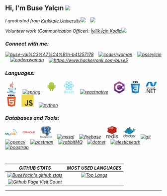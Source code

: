 <h2> Hi, I'm Buse Yalçın  <img src="https://media.giphy.com/media/mGcNjsfWAjY5AEZNw6/giphy.gif" width="50"></h2>

<img align='right' src="https://media.giphy.com/media/ieyl9zmCjO4b4t6qoY/giphy.gif" width="230">
<p><em>I graduated from <a href="https://kku.edu.tr/Anasayfa">Kırıkkale University</a><img src="https://media.giphy.com/media/fYSnHlufseco8Fh93Z/giphy.gif" width="30"></br>
  
Volunteer work (Communication Officer): <a href="https://www.iyilikicinkodla.com/">İyilik İçin Kodla</a><img src="https://media.giphy.com/media/WUlplcMpOCEmTGBtBW/giphy.gif" width="30"> 

<h3>Connect with me:</h3>

<p>
<a href="https://www.linkedin.com/in/buse-yal%C3%A7%C4%B1n-b41257178/" target="_blank"><img alt="buse-yal%C3%A7%C4%B1n-b41257178" src="https://raw.githubusercontent.com/rahuldkjain/github-profile-readme-generator/master/src/images/icons/Social/linked-in-alt.svg" style="height:40px; width:40px" /></a>&nbsp; &nbsp;
<a href="https://www.instagram.com/coderrwoman/" target="blank"><img alt="coderrwoman" src="https://raw.githubusercontent.com/rahuldkjain/github-profile-readme-generator/master/src/images/icons/Social/instagram.svg" style="height:40px; width:40px" /></a>&nbsp; 
&nbsp; 
<a href="https://bsseylcin.medium.com/" target="blank"><img alt="bsseylcin" src="https://raw.githubusercontent.com/rahuldkjain/github-profile-readme-generator/master/src/images/icons/Social/medium.svg" style="height:40px; width:40px" /></a>&nbsp; 
&nbsp; 
<a href="https://stackoverflow.com/users/14570742/buse-yal%c3%a7%c4%b1n" target="blank"><img alt="coderrwoman" src="https://raw.githubusercontent.com/rahuldkjain/github-profile-readme-generator/master/src/images/icons/Social/stack-overflow.svg" style="height:40px; width:40px" /></a>&nbsp; 
&nbsp; 
<a href="https://www.hackerrank.com/buse5" target="blank"><img align="center" src="https://raw.githubusercontent.com/rahuldkjain/github-profile-readme-generator/master/src/images/icons/Social/hackerrank.svg" alt="https://www.hackerrank.com/buse5" height="30" width="40" /></a>
</p> 

<h3>Languages:</h3>

<p>
<a href="https://www.java.com" target="_blank"><img alt="java" src="https://raw.githubusercontent.com/devicons/devicon/master/icons/java/java-original.svg" style="height:40px; width:40px" /></a>&nbsp;&nbsp;&nbsp;
<a href="https://spring.io/" target="_blank"><img alt="spring" src="https://www.vectorlogo.zone/logos/springio/springio-icon.svg" style="height:40px; width:40px" /></a>&nbsp;&nbsp;&nbsp;
<a href="https://developer.android.com" target="_blank"><img alt="android" src="https://raw.githubusercontent.com/devicons/devicon/master/icons/android/android-original-wordmark.svg" style="height:40px; width:40px" /></a>&nbsp;&nbsp;&nbsp;
  <a href="https://reactjs.org/" target="_blank"><img alt="react" src="https://raw.githubusercontent.com/devicons/devicon/master/icons/react/react-original-wordmark.svg" style="height:40px; width:40px" /></a>&nbsp;&nbsp;&nbsp;
<a href="https://reactnative.dev/" target="_blank"><img alt="reactnative" src="https://reactnative.dev/img/header_logo.svg" style="height:40px; width:40px" /></a>&nbsp;&nbsp;&nbsp;
<a href="https://www.w3schools.com/cs/" target="_blank"><img alt="csharp" src="https://raw.githubusercontent.com/devicons/devicon/master/icons/csharp/csharp-original.svg" style="height:40px; width:40px" /></a>&nbsp;&nbsp;&nbsp;<a href="https://www.w3schools.com/css/" target="_blank"><img alt="css3" src="https://raw.githubusercontent.com/devicons/devicon/master/icons/css3/css3-original-wordmark.svg" style="height:40px; width:40px" /></a>&nbsp;&nbsp;&nbsp;<a href="https://dotnet.microsoft.com/" target="_blank"><img alt="dotnet" src="https://raw.githubusercontent.com/devicons/devicon/master/icons/dot-net/dot-net-original-wordmark.svg" style="height:40px; width:40px" /></a>&nbsp;&nbsp;&nbsp;<a href="https://www.w3.org/html/" target="_blank"><img alt="html5" src="https://raw.githubusercontent.com/devicons/devicon/master/icons/html5/html5-original-wordmark.svg" style="height:40px; width:40px" /></a>&nbsp;&nbsp;&nbsp;<a href="https://developer.mozilla.org/en-US/docs/Web/JavaScript" target="_blank"><img alt="javascript" src="https://raw.githubusercontent.com/devicons/devicon/master/icons/javascript/javascript-original.svg" style="height:40px; width:40px" /></a>&nbsp;&nbsp;&nbsp;
<a href="https://www.python.org/" target="_blank"><img alt="python" src="https://raw.githubusercontent.com/rahuldkjain/github-profile-readme-generator/master/src/images/icons/ProgrammingLanguages/python.svg" style="height:40px; width:40px" /></a>&nbsp;&nbsp;&nbsp;
</p>


<h3>Databases and Tools:</h3>

<p>
<a href="https://www.mysql.com/" target="_blank"><img alt="mysql" src="https://raw.githubusercontent.com/devicons/devicon/master/icons/mysql/mysql-original-wordmark.svg" style="height:40px; width:40px" /></a>&nbsp;&nbsp;&nbsp;
<a href="https://www.oracle.com/" target="_blank"><img alt="oracle" src="https://raw.githubusercontent.com/devicons/devicon/master/icons/oracle/oracle-original.svg" style="height:40px; width:40px" /></a>&nbsp;&nbsp;&nbsp;  
<a href="https://www.postgresql.org" target="_blank"><img alt="postgresql" src="https://raw.githubusercontent.com/devicons/devicon/master/icons/postgresql/postgresql-original-wordmark.svg" style="height:40px; width:40px" /></a>&nbsp; &nbsp;
<a href="https://www.microsoft.com/en-us/sql-server" target="_blank"><img alt="mssql" src="https://www.svgrepo.com/show/303229/microsoft-sql-server-logo.svg" style="height:40px; width:40px" /></a>&nbsp;&nbsp;&nbsp;
<a href="https://firebase.google.com/" target="_blank"><img alt="firebase" src="https://www.vectorlogo.zone/logos/firebase/firebase-icon.svg" style="height:40px; width:40px" /></a>&nbsp;&nbsp;&nbsp;
<a href="https://redis.io" target="_blank"><img alt="redis" src="https://raw.githubusercontent.com/devicons/devicon/master/icons/redis/redis-original-wordmark.svg" style="height:40px; width:40px" /></a>&nbsp;&nbsp;&nbsp;
<a href="https://www.docker.com/" target="_blank"><img alt="docker" src="https://raw.githubusercontent.com/devicons/devicon/master/icons/docker/docker-original-wordmark.svg" style="height:40px; width:40px" /></a>&nbsp;&nbsp;&nbsp;
<a href="https://git-scm.com/" target="_blank"><img alt="git" src="https://www.vectorlogo.zone/logos/git-scm/git-scm-icon.svg" style="height:40px; width:40px" /></a>&nbsp;&nbsp;&nbsp;
<a href="https://opencv.org/" target="_blank"><img alt="opencv" src="https://upload.wikimedia.org/wikipedia/commons/3/32/OpenCV_Logo_with_text_svg_version.svg" style="height:40px; width:40px" /></a>&nbsp;&nbsp;&nbsp;
<a href="https://postman.com" target="_blank"><img alt="postman" src="https://www.vectorlogo.zone/logos/getpostman/getpostman-icon.svg" style="height:40px; width:40px" /></a>&nbsp;&nbsp;&nbsp;
<a href="https://www.rabbitmq.com" target="_blank"><img alt="rabbitMQ" src="https://www.vectorlogo.zone/logos/rabbitmq/rabbitmq-icon.svg" style="height:40px; width:40px" /></a>&nbsp;&nbsp;&nbsp;
<a href="https://dotnet.microsoft.com/en-us/download/dotnet-framework" target="_blank"><img alt="dotnet" src="https://raw.githubusercontent.com/rahuldkjain/github-profile-readme-generator/master/src/images/icons/Framework/dotnet.svg" style="height:40px; width:40px" /></a>&nbsp;&nbsp;&nbsp;
<a href="https://www.elastic.co/?ultron=B-Stack-Trials-EMEA-S-BMM&gambit=Stack-Core&blade=adwords-s&hulk=paid&Device=c&thor=elasticsearch&gclid=CjwKCAiA24SPBhB0EiwAjBgkhop9awdEmCvz9jczQaPoq8B6iUG6egfvTPGvc_XD-AhDpq6iBI0GsBoClBUQAvD_BwE" target="_blank"><img alt="elesticsearh" src="https://brandslogos.com/wp-content/uploads/images/large/elastic-elasticsearch-logo-vector.svg" style="height:40px; width:40px" /></a>&nbsp;&nbsp;&nbsp;
<a href="https://getbootstrap.com/" target="_blank"><img alt="boostrap" src="https://raw.githubusercontent.com/rahuldkjain/github-profile-readme-generator/master/src/images/icons/FrontendDevelopment/bootstrap.svg" style="height:40px; width:40px" /></a>&nbsp;&nbsp;&nbsp;
</p>
<p>&nbsp;</p>

|GITHUB STATS|MOST USED LANGUAGES|
|:---:|:---:|
|[![BuseYacin's github stats](https://github-readme-stats.vercel.app/api?username=Buse5&count_private=true&show_icons=true&theme=tokyonight)](https://github.com/Buse5/github-readme-stats)|[![Top Langs](https://github-readme-stats.vercel.app/api/top-langs/?username=Buse5&hide=Rich%20Text%20Format,scheme,xml,shell,yaml,haml,php,json,css,sass,scss,javascript,vim%20script&langs_count=10&&exclude_repo=blueprintcode-scalatra-wip-temp-example-2018-02-01,blueprintcode-react-wip-temp-example-2018-02-01,javascript-playground-wip-temp-examples&layout=compact&theme=tokyonight)](https://github.com/Buse5/github-readme-stats)|
|![Github Page Visit Count](https://komarev.com/ghpvc/?username=Buse5)||

---
